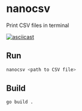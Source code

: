 # nanocsv

Print CSV files in terminal

[![asciicast](https://asciinema.org/a/LK79c1ULLps6TbXtxb14d4PO2.svg)](https://asciinema.org/a/LK79c1ULLps6TbXtxb14d4PO2)

## Run

```sh
nanocsv <path to CSV file>
```

## Build

```sh
go build .
```
